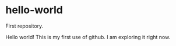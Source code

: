 # hello-world
First repository.

Hello world!
This is my first use of github. I am exploring it right now. 
